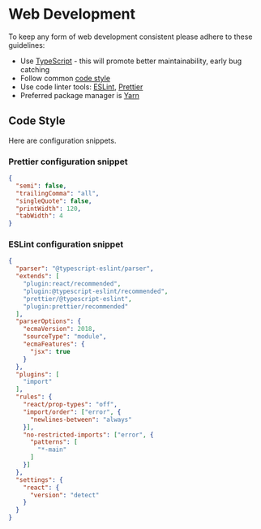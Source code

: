 # Web Development

To keep any form of web development consistent please adhere to these guidelines:
- Use [TypeScript](https://www.typescriptlang.org/) - this will promote better maintainability, early bug catching
- Follow common [code style](#Code-Style) 
- Use code linter tools: [ESLint](https://eslint.org/docs/about/), [Prettier](https://prettier.io/docs/en/index.html)
- Preferred package manager is [Yarn](https://yarnpkg.com/) 

## Code Style

Here are configuration snippets.

### Prettier configuration snippet

```json
{
  "semi": false,
  "trailingComma": "all",
  "singleQuote": false,
  "printWidth": 120,
  "tabWidth": 4
}
```

### ESLint configuration snippet

```json
{
  "parser": "@typescript-eslint/parser",
  "extends": [
    "plugin:react/recommended",
    "plugin:@typescript-eslint/recommended",
    "prettier/@typescript-eslint",
    "plugin:prettier/recommended"
  ],
  "parserOptions": {
    "ecmaVersion": 2018,
    "sourceType": "module",
    "ecmaFeatures": {
      "jsx": true
    }
  },
  "plugins": [
    "import"
  ],
  "rules": {
    "react/prop-types": "off",
    "import/order": ["error", {
      "newlines-between": "always"
    }],
    "no-restricted-imports": ["error", {
      "patterns": [
        "*-main"
      ]
    }]
  },
  "settings": {
    "react": {
      "version": "detect"
    }
  }
}

```
